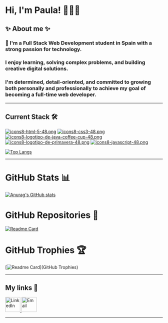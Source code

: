 # Hi, I'm Paula! 🙋🏻‍♀️

## ✨ About me ✨

### 👋 I'm a Full Stack Web Development student in Spain with  a strong passion for technology.
### I enjoy learning, solving complex problems, and building creative digital solutions.
### I'm determined, detail-oriented, and committed to growing both personally and professionally to achieve my goal of becoming a full-time web developer.

---

## Current Stack 🛠

[![icons8-html-5-48.png](https://i.postimg.cc/zX8BS6zj/icons8-html-5-48.png)](https://postimg.cc/3WfY3LD4)
[![icons8-css3-48.png](https://i.postimg.cc/2j4yWrDy/icons8-css3-48.png)](https://postimg.cc/vDZGFRDw)
[![icons8-logotipo-de-java-coffee-cup-48.png](https://i.postimg.cc/DwYwhzqj/icons8-logotipo-de-java-coffee-cup-48.png)](https://postimg.cc/QF13khY1)
[![icons8-logotipo-de-primavera-48.png](https://i.postimg.cc/x1d1BmbN/icons8-logotipo-de-primavera-48.png)](https://postimg.cc/ppgvFpCP)
[![icons8-javascript-48.png](https://i.postimg.cc/2Schtv2V/icons8-javascript-48.png)](https://postimg.cc/sMWMQBFr)


[//]: # (PIN  LENGUAJES PRINCIPALES)

[![Top Langs](https://github-readme-stats.vercel.app/api/top-langs/?username=PCalvoGarcia&&layout=pie)](https://github.com/anuraghazra/github-readme-stats)

---

# GitHub Stats 📊

[//]: # (ESTADISTICAS DE COMMITS MERG ETC)

[![Anurag's GitHub stats](https://github-readme-stats.vercel.app/api?username=PCalvoGarcia&show=prs_merged,prs_merged_percentage&show_icons=true&theme=neon)
](https://github.com/anuraghazra/github-readme-stats)

# GitHub Repositories 📂

[//]: # (    PIN UN REPOSITORIO)

[![Readme Card](https://github-readme-stats.vercel.app/api/pin/?username=FemcodersPaulaCalvo&repo=MFPSB)](https://github.com/FemcodersPaulaCalvo/MFPSB.git)

# GitHub Trophies 🏆

[![Readme Card](https://github-profile-trophy.vercel.app/?username=PCalvoGarcia&theme=gruvbox)](GitHub Trophies)


---

## My links 🔗

<a href="https://www.linkedin.com/in/paulacalvogarcia2001">
  <img src="https://i.postimg.cc/3RLmssnH/linkedin-3.png" alt="LinkedIn" width="48" height="48">
</a>
<a href="mailto:paulacalvogarcia@gmail.com">
  <img src='https://i.postimg.cc/T1pgft45/mail.png' alt="Email" width="48" height="48">
</a>

---




<!--
[![Harlok's WakaTime stats](https://github-readme-stats.vercel.app/api/wakatime?username=PCalvoGarcia)](https://github.com/anuraghazra/github-readme-stats)
**PCalvoGarcia/PCalvoGarcia** is a ✨ _special_ ✨ repository because its `README.md` (this file) appears on your GitHub profile.
[![icons8-logotipo-de-primavera-48.png](https://github-readme-stats.vercel.app/api/top-langs/?username=PCalvoGarcia&layout=compact&theme=neon)
<a target="_blank" href="https://icons8.com/icon/Pd2x9GWu9ovX/java">Logotipo de Java Coffee Cup</a> icono de <a target="_blank" href="https://icons8.com">Icons8</a>
Here are some ideas to get you started:

- 🔭 I’m currently working on ...
- 🌱 I’m currently learning ...
- 👯 I’m looking to collaborate on ...
- 🤔 I’m looking for help with ...
- 💬 Ask me about ...
- 📫 How to reach me: ...
- 😄 Pronouns: ...
- ⚡ Fun fact: ...
-->
